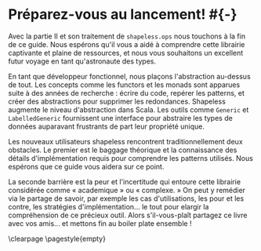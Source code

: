 # Préparez-vous au lancement! #{-}

Avec la partie II et son traitement de `shapeless.ops`
nous touchons à la fin de ce guide.
Nous espérons qu'il vous a aidé à comprendre
cette librairie captivante et plaine de ressources,
et nous vous souhaitons un excellent futur voyage
en tant qu'astronaute des types.

En tant que développeur fonctionnel,
nous plaçons l'abstraction au-dessus de tout.
Les concepts comme les functors et les monads
sont apparues suite à des années de recherche :
écrire du code, repérer les patterns,
et créer des abstractions pour supprimer les redondances.
Shapeless augmente le niveau d'abstraction dans Scala.
Les outils comme `Generic` et `LabelledGeneric`
fournissent une interface pour abstraire les types de données
auparavant frustrants de part leur propriété unique.

Les nouveaux utilisateurs shapeless rencontrent traditionnellement deux obstacles.
Le premier est le baggage théorique et la connaissance des détails d'implémentation
requis pour comprendre les patterns utilisés.
Nous espérons que ce guide vous aidera sur ce point.

La seconde barrière est la peur et l'incertitude
qui entoure cette librairie considérée
comme « academique » ou « complexe. »
On peut y remédier via le partage de savoir, par exemple les cas d'utilisations,
les pour et les contre, les stratégies d'implémentation...
le tout pour elargir la compréhension de ce précieux outil.
Alors s'il-vous-plaît partagez ce livre avec vos amis...
et mettons fin au boiler plate ensemble !

\clearpage
\pagestyle{empty}
